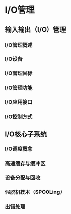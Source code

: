 # I/O管理

## 输入输出（I/O）管理

### I/O管理概述
### I/O设备
### I/O管理目标
### I/O管理功能
### I/O应用接口
### I/O控制方式

## I/O核心子系统

### I/O调度概念
### 高速缓存与缓冲区
### 设备分配与回收
### 假脱机技术（SPOOLing）
### 出错处理

